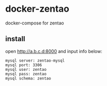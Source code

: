# docker-zentao
docker-compose for zentao


## install 
open http://a.b.c.d:8000  and input info below:

```
mysql server: zentao-mysql
mysql port: 3306
mysql user: zentao
mysql pass: zentao
mysql schema: zentao

```
